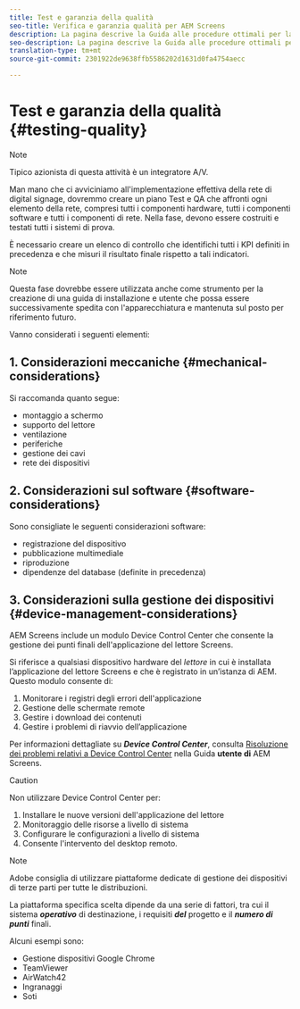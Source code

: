 ```yaml
---
title: Test e garanzia della qualità
seo-title: Verifica e garanzia qualità per AEM Screens
description: La pagina descrive la Guida alle procedure ottimali per la verifica e la garanzia della qualità per AEM Screens.
seo-description: La pagina descrive la Guida alle procedure ottimali per la verifica e la garanzia della qualità per AEM Screens.
translation-type: tm+mt
source-git-commit: 2301922de9638ffb5586202d1631d0fa4754aecc

---
```



# Test e garanzia della qualità {#testing-quality}

>[!NOTE]
>
>Tipico azionista di questa attività è un integratore A/V.

Man mano che ci avviciniamo all'implementazione effettiva della rete di digital signage, dovremmo creare un piano Test e QA che affronti ogni elemento della rete, compresi tutti i componenti hardware, tutti i componenti software e tutti i componenti di rete.
Nella fase, devono essere costruiti e testati tutti i sistemi di prova.

È necessario creare un elenco di controllo che identifichi tutti i KPI definiti in precedenza e che misuri il risultato finale rispetto a tali indicatori.

>[!NOTE]
> Questa fase dovrebbe essere utilizzata anche come strumento per la creazione di una guida di installazione e utente che possa essere successivamente spedita con l'apparecchiatura e mantenuta sul posto per riferimento futuro.

Vanno considerati i seguenti elementi:

## 1. Considerazioni meccaniche {#mechanical-considerations}

Si raccomanda quanto segue:

* montaggio a schermo
* supporto del lettore
* ventilazione
* periferiche
* gestione dei cavi
* rete dei dispositivi

## 2. Considerazioni sul software {#software-considerations}

Sono consigliate le seguenti considerazioni software:

* registrazione del dispositivo
* pubblicazione multimediale
* riproduzione
* dipendenze del database (definite in precedenza)


## 3. Considerazioni sulla gestione dei dispositivi {#device-management-considerations}


AEM Screens include un modulo Device Control Center che consente la gestione dei punti finali dell'applicazione del lettore Screens.

Si riferisce a qualsiasi dispositivo hardware del *lettore* in cui è installata l’applicazione del lettore Screens e che è registrato in un’istanza di AEM.
Questo modulo consente di:

1. Monitorare i registri degli errori dell'applicazione
1. Gestione delle schermate remote
1. Gestire i download dei contenuti
1. Gestire i problemi di riavvio dell’applicazione

Per informazioni dettagliate su ***Device Control Center***, consulta [Risoluzione dei problemi relativi a Device Control Center](https://helpx.adobe.com/experience-manager/6-5/screens/using/monitoring-screens.html) nella Guida **utente di** AEM Screens.

>[!CAUTION]
> Non utilizzare Device Control Center per:
>
> 1. Installare le nuove versioni dell'applicazione del lettore
> 1. Monitoraggio delle risorse a livello di sistema
> 1. Configurare le configurazioni a livello di sistema
> 1. Consente l'intervento del desktop remoto.



>[!NOTE]
> Adobe consiglia di utilizzare piattaforme dedicate di gestione dei dispositivi di terze parti per tutte le distribuzioni.

La piattaforma specifica scelta dipende da una serie di fattori, tra cui il sistema ***operativo*** di destinazione, i requisiti ***del*** progetto e il ***numero di punti*** finali.

Alcuni esempi sono:

* Gestione dispositivi Google Chrome
* TeamViewer
* AirWatch42
* Ingranaggi
* Soti